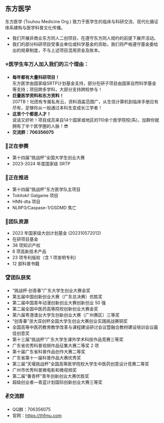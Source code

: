 ## 东方医学
东方医学 (Touhou Medicine Org.) 致力于医学生的临床与科研交流、现代化循证体系建构与医学科普文化传播。<br />
- 我们开展非商业东方同人二创项目，在遵守东方同人规约的前提下展开活动。
- 我们的部分科研项目受事业单位或科学基金的资助，我们将严格遵守基金委给出的规章制度，不与上述项目混用资金及账本。

### ⭐医学生车万人加入我们的三个理由：
- **每年都有大量科研项目！** <br />
东方医学由国家级SRTP计划基金支持，部分在研子项目由国家自然科学基金等支持；项目跨多学科，大部分支持跨校参与！ <br />
- **巨量医学资料和东方资料！** <br />
207TB！社团有专属私有云，资料涵盖范围广，从生信计算机到临床手册应有尽有，足够你从一般通过本科生变成长江学者！ <br />
- **这里个个都是人才！** <br />
说话又好听！项目成员来自14个国家或地区的110余个医学院校(系)，加群你就拥有了半个医学圈的人脉！😎<br />
- **交流群：706356075**

### 🏅正在参赛
- 第十四届“挑战杯”全国大学生创业大赛
- 2023-2024 年度国家级 SRTP

### 🔔正在推进
- 第十四届“挑战杯”东方医学队主项目
- Tokitoki! Galgame 项目
- HNN-dta 项目
- NLRP3/Caspase-1/GSDMD 焦亡

### 🧸团队资源
- 2023 年国家级大创计划基金 (202310572012)
- 在研项目基金
- 38 项知识产权
- 8 项高新技术产品
- 23 项专利版权（含 1 项发明专利）
- 12 部科普书籍

### 🏆团队获奖
- “挑战杯·创青春”广东大学生创业大赛金奖
- 第五届中国创新创业大赛（广东总决赛）优胜奖
- 第二届中国青年动漫创新创业大赛创新创业 50 强
- 第二届全国中医药高等院校创新创业大赛金奖
- 第六届粤港澳台大学生创新创业大赛（广州赛区）三等奖
- “创青春”浙大双创杯全国大学生创业大赛创业实践挑战赛铜奖
- 全国高等中医药教育教学改革与课程建设研讨会议暨融合教材建设培训会议最佳创意奖
- 第十三届“挑战杯”广东大学生课外学术科技作品竞赛三等奖
- 广东省优秀科普视频作品征集大赛二等奖 2 项
- 第十届广东省科普作品创作大赛二等奖
- 广东省第十一届科普作品大赛优秀奖
- 第三届“天堰挑战杯”全国高等医学院校大学生中医药创意设计竞赛二等奖
- 广州市优秀科普微电影和微视频奖
- 第二届“番青杯”青年创新创业大赛优胜奖
- 超级创业者—青蓝计划国际创新创业大赛三等奖

### ✌️交流群
- QQ群：706356075<br />
- 官网：https://thfmu.com<br />

